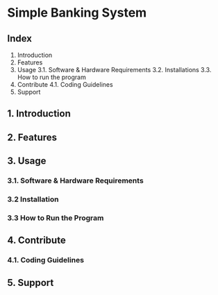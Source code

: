 # Simple Banking System

## Index
1. Introduction
2. Features
3. Usage
	3.1. Software & Hardware Requirements
	3.2. Installations
    3.3. How to run the program
4. Contribute
	4.1. Coding Guidelines
5. Support

## 1. Introduction
## 2. Features
## 3. Usage
### 3.1. Software & Hardware Requirements
### 3.2 Installation
### 3.3 How to Run the Program
## 4. Contribute
### 4.1. Coding Guidelines
## 5. Support
